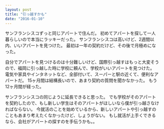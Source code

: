 ```yaml
---
layout: post
title: "引っ越すかも"
date: "2016-01-10"
---
```

サンフランシスコずっと同じアパートで住んだ。
初めてアパートを探して一人暮らしいので本当にラッキーだった。
サンフランシスコは高いけど、2週間以内、いいアパートを見つけた。
最初は一年の契約だけど、その後で月極めになった。

自分でアパートを見つけるのは十分難しいけど、国際引っ越すはもっと大変そうので、福岡に引っ越した時に学校に頼んで、学校がいいアパートを見つけた。
電気や家具やインタネットなど、全部付いて、スーパーと駅の近くて、便利なアパートだ。
15ヶ月間は結構長いので、あまり契約の質問を聞かなかった。
もう12ヶ月間が経った。

サンフランシスコの同じように延長できると思った。
でも学校がそのアパートを契約したので、もし新しい学生はそのアパートがほしいなら僕が引っ越さなければならない。
今就活のことを始めているから、新しいアパートや引っ越すのこともあまり考えたくなかったけど、しょうがない。
もし就活が上手くできるなら、会社がアパートの探すのを手伝うかも。。
